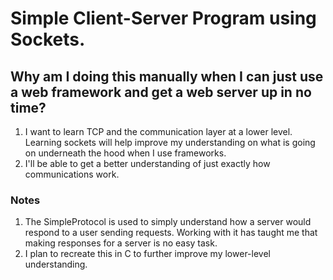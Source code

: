 # Simple Client-Server Program using Sockets.

## Why am I doing this manually when I can just use a web framework and get a web server up in no time?

1. I want to learn TCP and the communication layer at a lower level. Learning sockets will help improve my understanding on what is going on underneath the hood when I use frameworks.
2. I'll be able to get a better understanding of just exactly how communications work.

### Notes

1. The SimpleProtocol is used to simply understand how a server would respond to a user sending requests. Working with it has taught me that making responses for a server is no easy task.
2. I plan to recreate this in C to further improve my lower-level understanding.